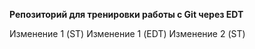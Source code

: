 **Репозиторий для тренировки работы с Git через EDT**

Изменение 1 (ST)
Изменение 1 (EDT)
Изменение 2 (ST)